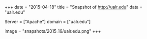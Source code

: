 
+++
date = "2015-04-18"
title = "Snapshot of http://ualr.edu"
data = "ualr.edu"

Server = ["Apache"]
domain = ["ualr.edu"]

  image = "snapshots/2015_16/ualr.edu.png"
+++
#
